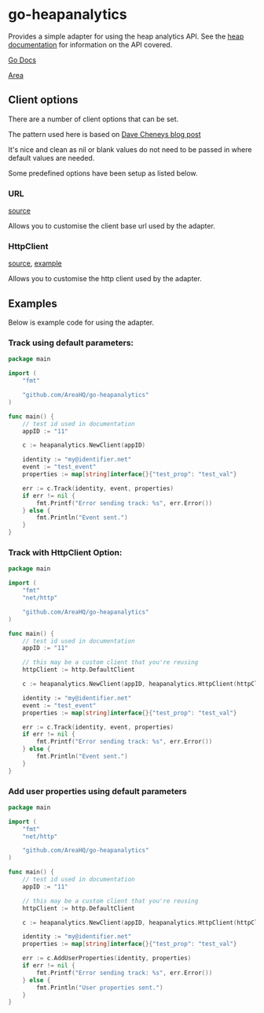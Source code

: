 # go-heapanalytics

Provides a simple adapter for using the heap analytics API. See the [heap documentation](https://heapanalytics.com/docs/server-side) for information on the API covered.

[Go Docs](https://godoc.org/github.com/AreaHQ/go-heapanalytics)


[Area](http://myarea.com)

## Client options

There are a number of client options that can be set. 

The pattern used here is based on [Dave Cheneys blog post](http://dave.cheney.net/2014/10/17/functional-options-for-friendly-apis)

It's nice and clean as nil or blank values do not need to be passed in where default values are needed.

Some predefined options have been setup as listed below.

### URL 
[source](https://github.com/AreaHQ/go-heapanalytics/blob/master/client.go#L27)

Allows you to customise the client base url used by the adapter.

### HttpClient 
[source](https://github.com/AreaHQ/go-heapanalytics/blob/master/client.go#L35), [example](#track-with-httpclient-option)

Allows you to customise the http client used by the adapter.

## Examples

Below is example code for using the adapter.

### Track using default parameters:

```go
package main

import (
	"fmt"

	"github.com/AreaHQ/go-heapanalytics"
)

func main() {
	// test id used in documentation
	appID := "11"

	c := heapanalytics.NewClient(appID)

	identity := "my@identifier.net"
	event := "test_event"
	properties := map[string]interface{}{"test_prop": "test_val"}

	err := c.Track(identity, event, properties)
	if err != nil {
		fmt.Printf("Error sending track: %s", err.Error())
	} else {
		fmt.Println("Event sent.")
	}
}
```

### Track with HttpClient Option:

```go
package main

import (
	"fmt"
	"net/http"

	"github.com/AreaHQ/go-heapanalytics"
)

func main() {
	// test id used in documentation
	appID := "11"

	// this may be a custom client that you're reusing
	httpClient := http.DefaultClient

	c := heapanalytics.NewClient(appID, heapanalytics.HttpClient(httpClient))

	identity := "my@identifier.net"
	event := "test_event"
	properties := map[string]interface{}{"test_prop": "test_val"}

	err := c.Track(identity, event, properties)
	if err != nil {
		fmt.Printf("Error sending track: %s", err.Error())
	} else {
		fmt.Println("Event sent.")
	}
}
```

### Add user properties using default parameters

```go
package main

import (
	"fmt"
	"net/http"

	"github.com/AreaHQ/go-heapanalytics"
)

func main() {
	// test id used in documentation
	appID := "11"

	// this may be a custom client that you're reusing
	httpClient := http.DefaultClient

	c := heapanalytics.NewClient(appID, heapanalytics.HttpClient(httpClient))

	identity := "my@identifier.net"
	properties := map[string]interface{}{"test_prop": "test_val"}

	err := c.AddUserProperties(identity, properties)
	if err != nil {
		fmt.Printf("Error sending track: %s", err.Error())
	} else {
		fmt.Println("User properties sent.")
	}
}

```
